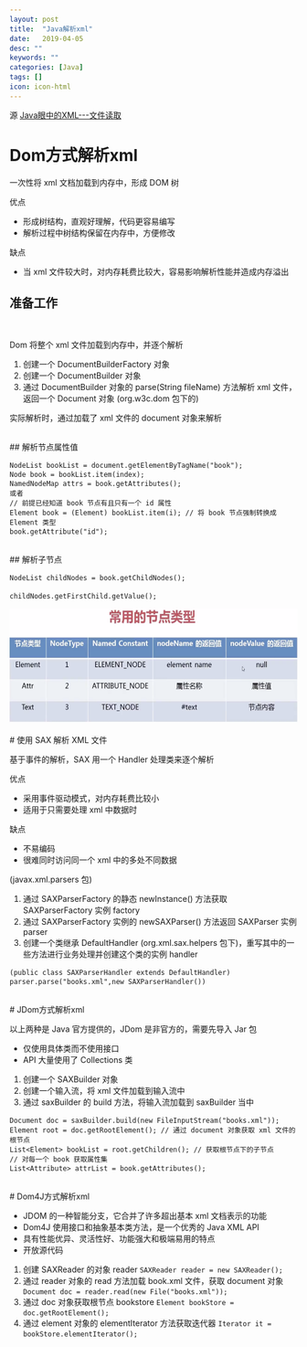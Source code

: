 ```yaml
---
layout: post
title:  "Java解析xml"
date:   2019-04-05
desc: ""
keywords: ""
categories: [Java]
tags: []
icon: icon-html
---
```

源 [Java眼中的XML---文件读取](https://www.imooc.com/learn/171)

# Dom方式解析xml

一次性将 xml 文档加载到内存中，形成 DOM 树

优点

+ 形成树结构，直观好理解，代码更容易编写
+ 解析过程中树结构保留在内存中，方便修改

缺点

+ 当 xml 文件较大时，对内存耗费比较大，容易影响解析性能并造成内存溢出

## 准备工作
<br />

Dom 将整个 xml 文件加载到内存中，并逐个解析

1. 创建一个 DocumentBuilderFactory 对象
2. 创建一个 DocumentBuilder 对象
3. 通过 DocumentBuilder 对象的 parse(String fileName) 方法解析 xml 文件，返回一个 Document 对象 (org.w3c.dom 包下的)

实际解析时，通过加载了 xml 文件的 document 对象来解析

<br />
## 解析节点属性值

```
NodeList bookList = document.getElementByTagName("book");
Node book = bookList.item(index);
NamedNodeMap attrs = book.getAttributes();
或者
// 前提已经知道 book 节点有且只有一个 id 属性
Element book = (Element) bookList.item(i); // 将 book 节点强制转换成 Element 类型
book.getAttribute("id");
```

<br />
## 解析子节点

```
NodeList childNodes = book.getChildNodes();

childNodes.getFirstChild.getValue();
```

<div align="center"><img src="https://raw.githubusercontent.com/Tianye-Zheng/Tianye-Zheng.github.io/master/PostPictures/2019-04/1.png" width = "520" height =
"200" /></div>

<br />
# 使用 SAX 解析 XML 文件

基于事件的解析，SAX 用一个 Handler 处理类来逐个解析

优点

+ 采用事件驱动模式，对内存耗费比较小
+ 适用于只需要处理 xml 中数据时

缺点

+ 不易编码
+ 很难同时访问同一个 xml 中的多处不同数据

(javax.xml.parsers 包)

1. 通过 SAXParserFactory 的静态 newInstance() 方法获取 SAXParserFactory 实例 factory
2. 通过 SAXParserFactory 实例的 newSAXParser() 方法返回 SAXParser 实例 parser
3. 创建一个类继承 DefaultHandler (org.xml.sax.helpers 包下)，重写其中的一些方法进行业务处理并创建这个类的实例 handler

```
(public class SAXParserHandler extends DefaultHandler)
parser.parse("books.xml",new SAXParserHandler())
```

<br />
# JDom方式解析xml

以上两种是 Java 官方提供的，JDom 是非官方的，需要先导入 Jar 包

+ 仅使用具体类而不使用接口
+ API 大量使用了 Collections 类

1. 创建一个 SAXBuilder 对象
2. 创建一个输入流，将 xml 文件加载到输入流中
3. 通过 saxBuilder 的 build 方法，将输入流加载到 saxBuilder 当中

```
Document doc = saxBuilder.build(new FileInputStream("books.xml"));
Element root = doc.getRootElement(); // 通过 document 对象获取 xml 文件的根节点
List<Element> bookList = root.getChildren(); // 获取根节点下的子节点
// 对每一个 book 获取属性集
List<Attribute> attrList = book.getAttributes();
```

<br />
# Dom4J方式解析xml

+ JDOM 的一种智能分支，它合并了许多超出基本 xml 文档表示的功能
+ Dom4J 使用接口和抽象基本类方法，是一个优秀的 Java XML API
+ 具有性能优异、灵活性好、功能强大和极端易用的特点
+ 开放源代码

1. 创建 SAXReader 的对象 reader
`SAXReader reader = new SAXReader();`
2. 通过 reader 对象的 read 方法加载 book.xml 文件，获取 document 对象
`Document doc = reader.read(new File("books.xml"));`
3. 通过 doc 对象获取根节点 bookstore
`Element bookStore = doc.getRootElement();`
4. 通过 element 对象的 elementIterator 方法获取迭代器
`Iterator it = bookStore.elementIterator();`
